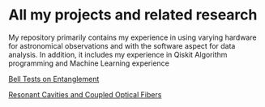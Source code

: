 # All my projects and related research
My repository primarily contains my experience in using varying hardware for astronomical observations and with the software aspect for data analysis. In addition, it includes my experience in Qiskit Algorithm programming and Machine Learning experience

[Bell Tests on Entanglement](https://shashankd95.github.io/shashankd95/Entangled_Photons_and_Bell_State_Inequality.pdf)

[Resonant Cavities and Coupled Optical Fibers](https://shashankd95.github.io/shashankd95/Optical_Fiber_and_Cavities.pdf)


